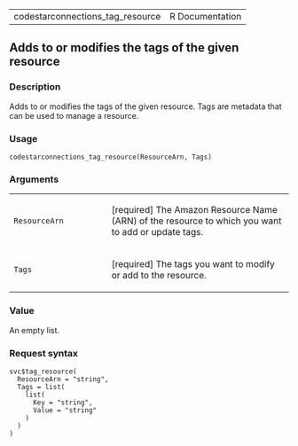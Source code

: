 <table style="width: 100%;">
<tbody>
<tr class="odd">
<td>codestarconnections_tag_resource</td>
<td style="text-align: right;">R Documentation</td>
</tr>
</tbody>
</table>

## Adds to or modifies the tags of the given resource

### Description

Adds to or modifies the tags of the given resource. Tags are metadata
that can be used to manage a resource.

### Usage

    codestarconnections_tag_resource(ResourceArn, Tags)

### Arguments

<table>
<colgroup>
<col style="width: 35%" />
<col style="width: 65%" />
</colgroup>
<tbody>
<tr class="odd">
<td><code
id="codestarconnections_tag_resource_:_ResourceArn">ResourceArn</code></td>
<td><p>[required] The Amazon Resource Name (ARN) of the resource to
which you want to add or update tags.</p></td>
</tr>
<tr class="even">
<td><code id="codestarconnections_tag_resource_:_Tags">Tags</code></td>
<td><p>[required] The tags you want to modify or add to the
resource.</p></td>
</tr>
</tbody>
</table>

### Value

An empty list.

### Request syntax

    svc$tag_resource(
      ResourceArn = "string",
      Tags = list(
        list(
          Key = "string",
          Value = "string"
        )
      )
    )
